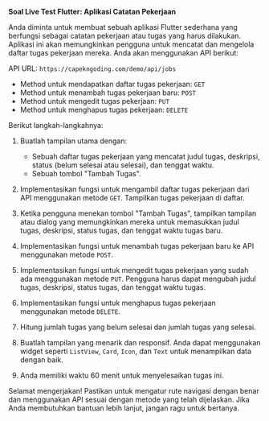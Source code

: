 **Soal Live Test Flutter: Aplikasi Catatan Pekerjaan**

Anda diminta untuk membuat sebuah aplikasi Flutter sederhana yang berfungsi sebagai catatan pekerjaan atau tugas yang harus dilakukan. Aplikasi ini akan memungkinkan pengguna untuk mencatat dan mengelola daftar tugas pekerjaan mereka. Anda akan menggunakan API berikut:

API URL: `https://capekngoding.com/demo/api/jobs`
- Method untuk mendapatkan daftar tugas pekerjaan: `GET`
- Method untuk menambah tugas pekerjaan baru: `POST`
- Method untuk mengedit tugas pekerjaan: `PUT`
- Method untuk menghapus tugas pekerjaan: `DELETE`

Berikut langkah-langkahnya:

1. Buatlah tampilan utama dengan:
   - Sebuah daftar tugas pekerjaan yang mencatat judul tugas, deskripsi, status (belum selesai atau selesai), dan tenggat waktu.
   - Sebuah tombol "Tambah Tugas".

2. Implementasikan fungsi untuk mengambil daftar tugas pekerjaan dari API menggunakan metode `GET`. Tampilkan tugas pekerjaan di daftar.

3. Ketika pengguna menekan tombol "Tambah Tugas", tampilkan tampilan atau dialog yang memungkinkan mereka untuk memasukkan judul tugas, deskripsi, status tugas, dan tenggat waktu tugas baru.

4. Implementasikan fungsi untuk menambah tugas pekerjaan baru ke API menggunakan metode `POST`.

5. Implementasikan fungsi untuk mengedit tugas pekerjaan yang sudah ada menggunakan metode `PUT`. Pengguna harus dapat mengubah judul tugas, deskripsi, status tugas, dan tenggat waktu tugas.

6. Implementasikan fungsi untuk menghapus tugas pekerjaan menggunakan metode `DELETE`.

7. Hitung jumlah tugas yang belum selesai dan jumlah tugas yang selesai.

8. Buatlah tampilan yang menarik dan responsif. Anda dapat menggunakan widget seperti `ListView`, `Card`, `Icon`, dan `Text` untuk menampilkan data dengan baik.

9. Anda memiliki waktu 60 menit untuk menyelesaikan tugas ini.

Selamat mengerjakan! Pastikan untuk mengatur rute navigasi dengan benar dan menggunakan API sesuai dengan metode yang telah dijelaskan. Jika Anda membutuhkan bantuan lebih lanjut, jangan ragu untuk bertanya.